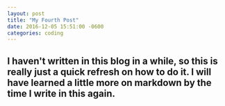 ```yaml
---
layout: post
title: "My Fourth Post"
date: 2016-12-05 15:51:00 -0600
categories: coding
---
```


## I haven't written in this blog in a while, so this is really just a quick refresh on how to do it. I will have learned a little more on markdown by the time I write in this again.
